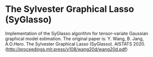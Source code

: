 # The Sylvester Graphical Lasso (SyGlasso)
Implementation of the SyGlasso algorithm for tensor-variate Gaussian graphical model estimation. The original paper is:
Y. Wang, B. Jang, A.O.Hero. The Sylvester Graphical Lasso (SyGlasso). AISTATS 2020. (http://proceedings.mlr.press/v108/wang20d/wang20d.pdf)
